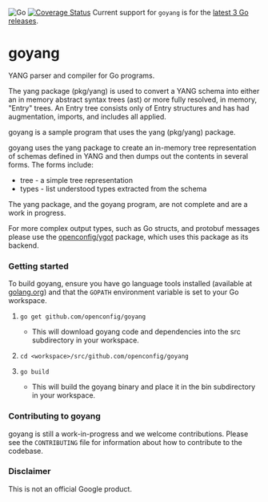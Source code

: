 ![Go](https://github.com/openconfig/goyang/workflows/Go/badge.svg?branch=master)
[![Coverage Status](https://coveralls.io/repos/github/openconfig/goyang/badge.svg?branch=master)](https://coveralls.io/github/openconfig/goyang?branch=master)
Current support for `goyang` is for the
[latest 3 Go releases](https://golang.org/project/#release).

# goyang

YANG parser and compiler for Go programs.

The yang package (pkg/yang) is used to convert a YANG schema into either an in
memory abstract syntax trees (ast) or more fully resolved, in memory, "Entry"
trees. An Entry tree consists only of Entry structures and has had augmentation,
imports, and includes all applied.

goyang is a sample program that uses the yang (pkg/yang) package.

goyang uses the yang package to create an in-memory tree representation of
schemas defined in YANG and then dumps out the contents in several forms. The
forms include:

*   tree - a simple tree representation
*   types - list understood types extracted from the schema

The yang package, and the goyang program, are not complete and are a work in
progress.

For more complex output types, such as Go structs, and protobuf messages please
use the [openconfig/ygot](https://github.com/openconfig/ygot) package, which
uses this package as its backend.

### Getting started

To build goyang, ensure you have go language tools installed (available at
[golang.org](https://golang.org/dl)) and that the `GOPATH` environment variable
is set to your Go workspace.

1.  `go get github.com/openconfig/goyang`

    *   This will download goyang code and dependencies into the src
        subdirectory in your workspace.

2.  `cd <workspace>/src/github.com/openconfig/goyang`

3.  `go build`

    *   This will build the goyang binary and place it in the bin subdirectory
        in your workspace.

### Contributing to goyang

goyang is still a work-in-progress and we welcome contributions. Please see the
`CONTRIBUTING` file for information about how to contribute to the codebase.

### Disclaimer

This is not an official Google product.
